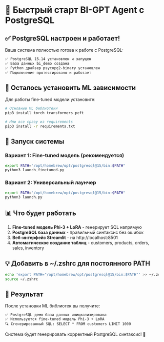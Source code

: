 # 🚀 Быстрый старт BI-GPT Agent с PostgreSQL

## ✅ PostgreSQL настроен и работает!

Ваша система полностью готова к работе с PostgreSQL:

```bash
✅ PostgreSQL 15.14 установлен и запущен
✅ База данных bi_demo создана  
✅ Python драйвер psycopg2-binary установлен
✅ Подключение протестировано и работает
```

## 🔧 Осталось установить ML зависимости

Для работы fine-tuned модели установите:

```bash
# Основные ML библиотеки
pip3 install torch transformers peft

# Или все сразу из requirements
pip3 install -r requirements.txt
```

## 🎯 Запуск системы

### Вариант 1: Fine-tuned модель (рекомендуется)
```bash
export PATH="/opt/homebrew/opt/postgresql@15/bin:$PATH"
python3 launch_finetuned.py
```

### Вариант 2: Универсальный лаунчер
```bash
export PATH="/opt/homebrew/opt/postgresql@15/bin:$PATH"  
python3 launch.py
```

## 📊 Что будет работать

1. **Fine-tuned модель Phi-3 + LoRA** - генерирует SQL напрямую
2. **PostgreSQL база данных** - правильный синтаксис без ошибок  
3. **Веб-интерфейс Streamlit** - на http://localhost:8501
4. **Автоматическое создание таблиц** - customers, products, orders, sales, inventory

## 💡 Добавить в ~/.zshrc для постоянного PATH

```bash
echo 'export PATH="/opt/homebrew/opt/postgresql@15/bin:$PATH"' >> ~/.zshrc
source ~/.zshrc
```

## 🎉 Результат

После установки ML библиотек вы получите:

```
✅ PostgreSQL демо база данных инициализирована
✅ Используется fine-tuned модель Phi-3 + LoRA  
🔍 Сгенерированный SQL: SELECT * FROM customers LIMIT 1000
```

Система будет генерировать корректный PostgreSQL синтаксис! 🚀
